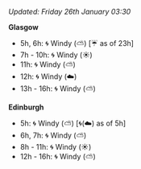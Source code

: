 *Updated: Friday 26th January 03:30*

**Glasgow**

* 5h, 6h: :cyclone: Windy (:partly_sunny:) [:umbrella: as of 23h]
* 7h - 10h: :cyclone: Windy (:sunny:)
* 11h: :cyclone: Windy (:partly_sunny:)
* 12h: :cyclone: Windy (:cloud:)
* 13h - 16h: :cyclone: Windy (:partly_sunny:)

**Edinburgh**

* 5h: :cyclone: Windy (:partly_sunny:) [:cyclone:(:cloud:) as of 5h]
* 6h, 7h: :cyclone: Windy (:partly_sunny:)
* 8h - 11h: :cyclone: Windy (:sunny:)
* 12h - 16h: :cyclone: Windy (:partly_sunny:)
